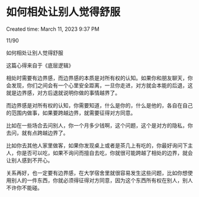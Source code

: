 # 如何相处让别人觉得舒服

Created time: March 11, 2023 9:37 PM

11/90

如何相处让别人觉得舒服

这篇心得来自于《底层逻辑》

相处时需要有边界感，而边界感的本质是对所有权的认知。如果你和朋友聊天，你会发现，你们之间会有一个心里安全距离，一旦你走进，对方就会本能的后退，这就是边界感，对方后退就说明你做的事情越界了。

而边界感是对所有权的认知，你需要知道，什么是你的，什么是他的，各自在自己的范围内做事，如果要跨越边界，就需要征得对方同意。

比如在一些场合去问别人，你一个月多少钱啊，这个问题，这个是对方的隐私，你去问，就有点跨越边界了。

比如你去其他人家里做客，如果你发现桌上或者是茶几上有吃的，你最好询问下主人，你是否可以吃，如果不询问而擅自去吃，你就很可能跨越了相处的边界，就会让别人感到不开心。

关系再好，也一定要有边界感，在大学宿舍里就很容易发生这些问题，比如你想使用别人的一件东西，你就必须得征得对方同意，因为这个东西所有权在别人，别人不许你不能碰。